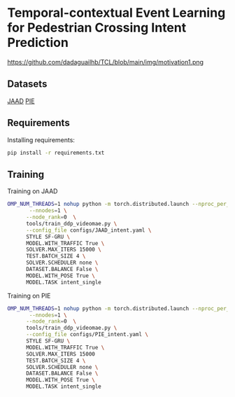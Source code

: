 # Temporal-contextual Event Learning for Pedestrian Crossing Intent Prediction
https://github.com/dadaguailhb/TCL/blob/main/img/motivation1.png

## Datasets
[JAAD](https://data.nvision2.eecs.yorku.ca/JAAD_dataset/)
[PIE](https://data.nvision2.eecs.yorku.ca/PIE_dataset/)

## Requirements
Installing requirements:
```bash
pip install -r requirements.txt
```

## Training
Training on JAAD
```bash
OMP_NUM_THREADS=1 nohup python -m torch.distributed.launch --nproc_per_node=6 \
       --nnodes=1 \
      --node_rank=0  \
      tools/train_ddp_videomae.py \
      --config_file configs/JAAD_intent.yaml \
      STYLE SF-GRU \
      MODEL.WITH_TRAFFIC True \
      SOLVER.MAX_ITERS 15000 \
      TEST.BATCH_SIZE 4 \
      SOLVER.SCHEDULER none \
      DATASET.BALANCE False \
      MODEL.WITH_POSE True \
      MODEL.TASK intent_single
```

Training on PIE
```bash
OMP_NUM_THREADS=1 nohup python -m torch.distributed.launch --nproc_per_node=6 \
       --nnodes=1 \
      --node_rank=0  \
      tools/train_ddp_videomae.py \
      --config_file configs/PIE_intent.yaml \
      STYLE SF-GRU \
      MODEL.WITH_TRAFFIC True \
      SOLVER.MAX_ITERS 15000 
      TEST.BATCH_SIZE 4 \
      SOLVER.SCHEDULER none \
      DATASET.BALANCE False \
      MODEL.WITH_POSE True \
      MODEL.TASK intent_single
